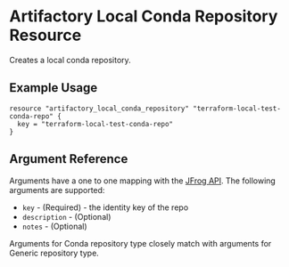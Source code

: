 # Artifactory Local Conda Repository Resource

Creates a local conda repository.

## Example Usage

```hcl
resource "artifactory_local_conda_repository" "terraform-local-test-conda-repo" {
  key = "terraform-local-test-conda-repo"
}
```

## Argument Reference

Arguments have a one to one mapping with the [JFrog API](https://www.jfrog.com/confluence/display/RTF/Repository+Configuration+JSON). The following arguments are supported:

* `key` - (Required) - the identity key of the repo
* `description` - (Optional)
* `notes` - (Optional)

Arguments for Conda repository type closely match with arguments for Generic repository type.

